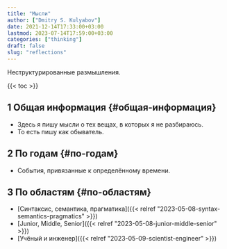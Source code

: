 ```yaml
---
title: "Мысли"
author: ["Dmitry S. Kulyabov"]
date: 2021-12-14T17:33:00+03:00
lastmod: 2023-07-14T17:59:00+03:00
categories: ["thinking"]
draft: false
slug: "reflections"
---
```


Неструктурированные размышления.

<!--more-->

{{< toc >}}


## <span class="section-num">1</span> Общая информация {#общая-информация}

-   Здесь я пишу мысли о тех вещах, в которых я не разбираюсь.
-   То есть пишу как обыватель.


## <span class="section-num">2</span> По годам {#по-годам}

-   События, привязанные к определённому времени.


## <span class="section-num">3</span> По областям {#по-областям}

-   [Синтаксис, семантика, прагматика]({{< relref "2023-05-08-syntax-semantics-pragmatics" >}})
-   [Junior, Middle, Senior]({{< relref "2023-05-08-junior-middle-senior" >}})
-   [Учёный и инженер]({{< relref "2023-05-09-scientist-engineer" >}})
